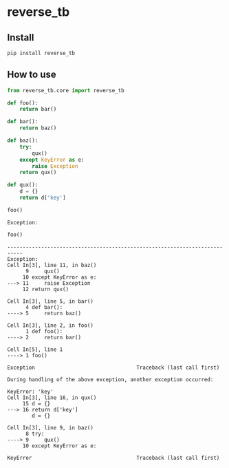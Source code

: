 reverse_tb
================

<!-- WARNING: THIS FILE WAS AUTOGENERATED! DO NOT EDIT! -->

## Install

``` sh
pip install reverse_tb
```

## How to use

``` python
from reverse_tb.core import reverse_tb
```

``` python
def foo():
    return bar()

def bar():
    return baz()

def baz():
    try:
        qux()
    except KeyError as e:
        raise Exception
    return qux()

def qux():
    d = {}
    return d['key']
```

``` python
foo()
```

    Exception: 

``` python
foo()
```

    ---------------------------------------------------------------------------
    Exception: 
    Cell In[3], line 11, in baz()
          9     qux()
         10 except KeyError as e:
    ---> 11     raise Exception
         12 return qux()

    Cell In[3], line 5, in bar()
          4 def bar():
    ----> 5     return baz()

    Cell In[3], line 2, in foo()
          1 def foo():
    ----> 2     return bar()

    Cell In[5], line 1
    ----> 1 foo()

    Exception                                 Traceback (last call first)

    During handling of the above exception, another exception occurred:

    KeyError: 'key'
    Cell In[3], line 16, in qux()
         15 d = {}
    ---> 16 return d['key']
            d = {}

    Cell In[3], line 9, in baz()
          8 try:
    ----> 9     qux()
         10 except KeyError as e:

    KeyError                                  Traceback (last call first)
